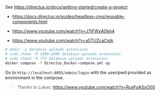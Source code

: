 See https://directus.io/docs/getting-started/create-a-project

* https://docs.directus.io/guides/headless-cms/reusable-components.html

* https://www.youtube.com/watch?v=J7tFWxAGkh4

* https://www.youtube.com/watch?v=a5TUZcaCpIk

```sh
# mkdir -p database uploads extensions
# sudo chown -R 1000:1000 database uploads extensions
# sudo chmod -R 775 database uploads extensions
docker compose -f Directus_Docker-compose.yml up
```

Go to `http://localhost:8055/admin/login` with the user/pwd provided as environment in the compose.

> Thanks to Lukas: https://www.youtube.com/watch?v=RceFoASxO00